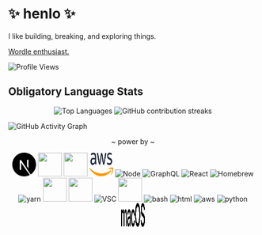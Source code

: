 # ✨ henlo ✨
I like building, breaking, and exploring things.

[Wordle enthusiast.](https://twitter.com/AvocadoMik/status/1487532072529195008?s=20&t=IIo_7WJmOMQ8ELhUZgQc_g)

![Profile Views](https://komarev.com/ghpvc/?username=Mik1337&color=blueviolet&style=for-the-badge&label=PROFILE+UwUs)
## Obligatory Language Stats
<div align="center">
    <p align="center">
      <img src="https://github-readme-stats.vercel.app/api/top-langs/?username=mik1337&?&hide=jupyter%20notebook&theme=tokyonight" aligh="left" alt="Top Languages"/>&nbsp;<img src="https://github-readme-streak-stats.herokuapp.com?user=Mik1337&theme=tokyonight&date_format=%5BY%20%5DM%20j" alt="GitHub contribution streaks"/>
    </p>
</div>

![GitHub Activity Graph](https://activity-graph.herokuapp.com/graph?username=Mik1337)  

<!-- ![GitHub metrics](https://metrics.lecoq.io/Mik1337)   -->

<div align="center">
<p>~ power by ~</p>
<img src="./assests/nextjs-icon.svg" alt="Next.js" width="48" height="48" >
<img src="https://cdn.svgporn.com/logos/javascript.svg" width="48" height="48">
<img src="https://cdn.svgporn.com/logos/css-3.svg" width="48" height="48">
<img src="./assests/aws.svg" alt="aws" width="48" height="48">
<img src="https://cdn.svgporn.com/logos/nodejs-icon.svg" alt="Node" width="48" height="48">
<img src="https://cdn.svgporn.com/logos/graphql.svg" alt="GraphQL" width="48" height="48">
<img src="https://cdn.svgporn.com/logos/react.svg" alt="React" width="48" height="48">
<img src="https://cdn.svgporn.com/logos/homebrew.svg" alt="Homebrew" width="48" height="48">
<img src="https://cdn.svgporn.com/logos/yarn.svg" alt="yarn" width="48" height="48">
<img src="https://cdn.svgporn.com/logos/postgresql.svg" width="48" height="48">
<img src="https://cdn.svgporn.com/logos/npm-icon.svg" width="48" height="48">
<img src="https://cdn.svgporn.com/logos/visual-studio-code.svg" alt="VSC" width="48" height="48">
<img src="https://cdn.svgporn.com/logos/raspberry-pi.svg" width="48" height="48">
<img src="https://cdn.svgporn.com/logos/bash-icon.svg" alt="bash" width="48" height="48">
<img src="https://cdn.svgporn.com/logos/html-5.svg" alt="html" width="48" height="48">
<img src="https://cdn.svgporn.com/logos/vim.svg" alt="aws" width="48" height="48">
<img src="https://cdn.svgporn.com/logos/python.svg" alt="python" width="48" height="48">
<img src="./assests/macOS.svg" alt="macOS" width="48" height="48">
</div>
